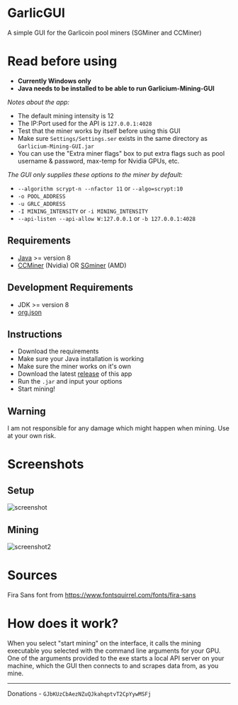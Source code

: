# GarlicGUI

A simple GUI for the Garlicoin pool miners (SGMiner and CCMiner)

# Read before using

 - **Currently Windows only**
 - **Java needs to be installed to be able to run Garlicium-Mining-GUI**

*Notes about the app:*

 - The default mining intensity is 12
 - The IP:Port used for the API is `127.0.0.1:4028`
 - Test that the miner works by itself before using this GUI
 - Make sure `Settings/Settings.ser` exists in the same directory as `Garlicium-Mining-GUI.jar`
 - You can use the "Extra miner flags" box to put extra flags such as pool username & password, max-temp for Nvidia GPUs, etc.

*The GUI only supplies these options to the miner by default:*

 - `--algorithm scrypt-n --nfactor 11` or `--algo=scrypt:10`
 - `-o POOL_ADDRESS`
 - `-u GRLC_ADDRESS`
 - `-I MINING_INTENSITY` or `-i MINING_INTENSITY`
 - `--api-listen --api-allow W:127.0.0.1` or `-b 127.0.0.1:4028`
 
## Requirements

 - [Java](https://java.com/en/download/) >= version 8
 - [CCMiner](https://github.com/tpruvot/ccminer/releases) (Nvidia) OR [SGminer](https://github.com/nicehash/sgminer-gm/releases) (AMD)

## Development Requirements

 - JDK >= version 8
 - [org.json](https://mvnrepository.com/artifact/org.json/json)

## Instructions

 - Download the requirements
 - Make sure your Java installation is working
 - Make sure the miner works on it's own
 - Download the latest [release](https://github.com/Garlicium/Garlicium-Mining-GUI/releases/latest) of this app
 - Run the `.jar` and input your options
 - Start mining!

## Warning

I am not responsible for any damage which might happen when mining. Use at your own risk.

# Screenshots

## Setup

![screenshot](screenshot.png)

## Mining

![screenshot2](screenshot2.png)

# Sources

Fira Sans font from https://www.fontsquirrel.com/fonts/fira-sans

# How does it work?

When you select "start mining" on the interface, it calls the mining executable you selected with the command line arguments for your GPU.
One of the arguments provided to the exe starts a local API server on your machine, which the GUI then connects to and scrapes data from, as you mine.

---

Donations - `GJbKUzCbAezNZuQJkahqptvT2CpYywMSFj`
